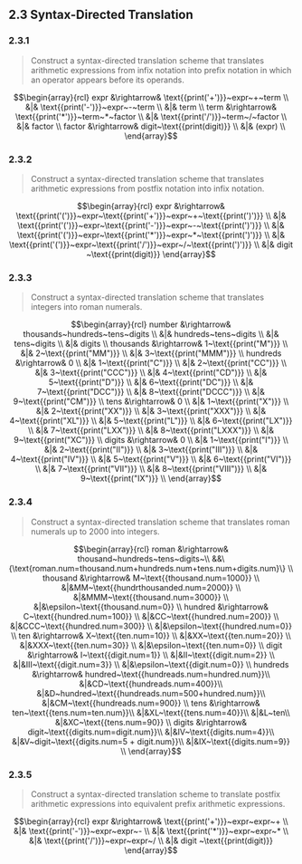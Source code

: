 ## 2.3 Syntax-Directed Translation

### 2.3.1

> Construct a syntax-directed translation scheme that translates arithmetic expressions from infix notation into prefix notation in which an operator appears before its operands.

$$\begin{array}{rcl}
expr &\rightarrow& \text{{print('+')}}~expr~+~term \\
&|& \text{{print('-')}}~expr~-~term \\
&|& term \\
term &\rightarrow& \text{{print('*')}}~term~*~factor \\
&|& \text{{print('/')}}~term~/~factor \\
&|& factor \\
factor &\rightarrow& digit~\text{{print(digit)}} \\
&|& (expr) \\
\end{array}$$

### 2.3.2

> Construct a syntax-directed translation scheme that translates arithmetic expressions from postfix notation into infix notation.

$$\begin{array}{rcl}
expr &\rightarrow& \text{{print('(')}}~expr~\text{{print('+')}}~expr~+~\text{{print(')')}} \\
&|& \text{{print('(')}}~expr~\text{{print('-')}}~expr~-~\text{{print(')')}} \\
&|& \text{{print('(')}}~expr~\text{{print('*')}}~expr~*~\text{{print(')')}} \\
&|& \text{{print('(')}}~expr~\text{{print('/')}}~expr~/~\text{{print(')')}} \\
&|& digit ~\text{{print(digit)}} 
\end{array}$$

### 2.3.3

> Construct a syntax-directed translation scheme that translates integers into roman numerals.

$$\begin{array}{rcl}
number &\rightarrow& thousands~hundreds~tens~digits \\
 &|& hundreds~tens~digits \\
 &|& tens~digits \\
 &|& digits \\
thousands &\rightarrow& 1~\text{{print("M")}} \\
 &|& 2~\text{{print("MM")}} \\
 &|& 3~\text{{print("MMM")}} \\
hundreds &\rightarrow& 0 \\
 &|& 1~\text{{print("C")}} \\
 &|& 2~\text{{print("CC")}} \\
 &|& 3~\text{{print("CCC")}} \\
 &|& 4~\text{{print("CD")}} \\
 &|& 5~\text{{print("D")}} \\
 &|& 6~\text{{print("DC")}} \\
 &|& 7~\text{{print("DCC")}} \\
 &|& 8~\text{{print("DCCC")}} \\
 &|& 9~\text{{print("CM")}} \\
tens &\rightarrow& 0 \\
 &|& 1~\text{{print("X")}} \\
 &|& 2~\text{{print("XX")}} \\
 &|& 3~\text{{print("XXX")}} \\
 &|& 4~\text{{print("XL")}} \\
 &|& 5~\text{{print("L")}} \\
 &|& 6~\text{{print("LX")}} \\
 &|& 7~\text{{print("LXX")}} \\
 &|& 8~\text{{print("LXXX")}} \\
 &|& 9~\text{{print("XC")}} \\
digits &\rightarrow& 0 \\
 &|& 1~\text{{print("I")}} \\
 &|& 2~\text{{print("II")}} \\
 &|& 3~\text{{print("III")}} \\
 &|& 4~\text{{print("IV")}} \\
 &|& 5~\text{{print("V")}} \\
 &|& 6~\text{{print("VI")}} \\
 &|& 7~\text{{print("VII")}} \\
 &|& 8~\text{{print("VIII")}} \\
 &|& 9~\text{{print("IX")}} \\
\end{array}$$

### 2.3.4

> Construct a syntax-directed translation scheme that translates roman numerals up to 2000 into integers.

$$\begin{array}{rcl}
roman &\rightarrow& thousand~hundreds~tens~digits~\\
&&\{\text{roman.num=thousand.num+hundreds.num+tens.num+digits.num}\} \\
thousand &\rightarrow& M~\text{{thousand.num=1000}} \\
 &|&MM~\text{{hundrthousanded.num=2000}} \\
 &|&MMM~\text{{thousand.num=3000}} \\
 &|&\epsilon~\text{{thousand.num=0}} \\
hundred &\rightarrow& C~\text{{hundred.num=100}} \\
 &|&CC~\text{{hundred.num=200}} \\
 &|&CCC~\text{{hundred.num=300}} \\
 &|&\epsilon~\text{{hundred.num=0}} \\
ten &\rightarrow& X~\text{{ten.num=10}} \\
 &|&XX~\text{{ten.num=20}} \\
 &|&XXX~\text{{ten.num=30}} \\
 &|&\epsilon~\text{{ten.num=0}} \\
digit &\rightarrow& I~\text{{digit.num=1}} \\
 &|&II~\text{{digit.num=2}} \\
 &|&III~\text{{digit.num=3}} \\
 &|&\epsilon~\text{{digit.num=0}} \\
hundreds &\rightarrow& hundred~\text{{hundreads.num=hundred.num}}\\
 &|&CD~\text{{hundreads.num=400}}\\
 &|&D~hundred~\text{{hundreads.num=500+hundred.num}}\\
 &|&CM~\text{{hundreads.num=900}} \\
tens &\rightarrow& ten~\text{{tens.num=ten.num}}\\
 &|&XL~\text{{tens.num=40}}\\
 &|&L~ten\\
 &|&XC~\text{{tens.num=90}} \\
digits &\rightarrow& digit~\text{{digits.num=digit.num}}\\
 &|&IV~\text{{digits.num=4}}\\
 &|&V~digit~\text{{digits.num=5 + digit.num}}\\
 &|&IX~\text{{digits.num=9}} \\
\end{array}$$

### 2.3.5

> Construct a syntax-directed translation scheme to translate postfix arithmetic expressions into equivalent prefix arithmetic expressions.

$$\begin{array}{rcl}
expr &\rightarrow& \text{{print('+')}}~expr~expr~+ \\
&|& \text{{print('-')}}~expr~expr~- \\
&|& \text{{print('*')}}~expr~expr~* \\
&|& \text{{print('/')}}~expr~expr~/ \\
&|& digit ~\text{{print(digit)}} 
\end{array}$$
